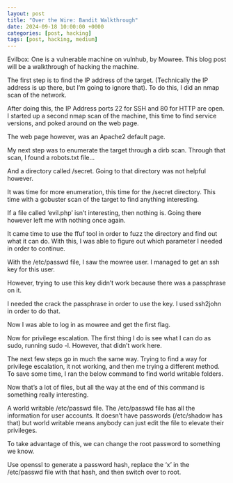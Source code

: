 ```yaml
---
layout: post
title: "Over the Wire: Bandit Walkthrough"
date: 2024-09-18 10:00:00 +0000
categories: [post, hacking]
tags: [post, hacking, medium]
---
```


Evilbox: One is a vulnerable machine on vulnhub, by Mowree. This blog post will be a walkthrough of hacking the machine.


The first step is to find the IP address of the target. (Technically the IP address is up there, but I’m going to ignore that). To do this, I did an nmap scan of the network.


After doing this, the IP Address ports 22 for SSH and 80 for HTTP are open. I started up a second nmap scan of the machine, this time to find service versions, and poked around on the web page.


The web page however, was an Apache2 default page.


My next step was to enumerate the target through a dirb scan. Through that scan, I found a robots.txt file…


And a directory called /secret. Going to that directory was not helpful however.


It was time for more enumeration, this time for the /secret directory. This time with a gobuster scan of the target to find anything interesting.


If a file called ‘evil.php’ isn’t interesting, then nothing is. Going there however left me with nothing once again.


It came time to use the ffuf tool in order to fuzz the directory and find out what it can do. With this, I was able to figure out which parameter I needed in order to continue.



With the /etc/passwd file, I saw the mowree user. I managed to get an ssh key for this user.



However, trying to use this key didn’t work because there was a passphrase on it.


I needed the crack the passphrase in order to use the key. I used ssh2john in order to do that.


Now I was able to log in as mowree and get the first flag.


Now for privilege escalation. The first thing I do is see what I can do as sudo, running sudo -l. However, that didn’t work here.


The next few steps go in much the same way. Trying to find a way for privilege escalation, it not working, and then me trying a different method. To save some time, I ran the below command to find world writable folders.


Now that’s a lot of files, but all the way at the end of this command is something really interesting.


A world writable /etc/passwd file. The /etc/passwd file has all the information for user accounts. It doesn’t have passwords (/etc/shadow has that) but world writable means anybody can just edit the file to elevate their privileges.

To take advantage of this, we can change the root password to something we know.

Use openssl to generate a password hash, replace the ‘x’ in the /etc/passwd file with that hash, and then switch over to root.

